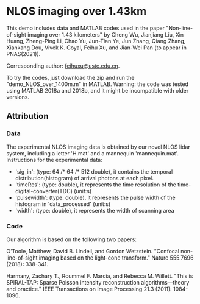 # NLOS imaging over 1.43km

This demo includes data and MATLAB codes used in the paper "Non-line-of-sight imaging over 1.43 kilometers" by Cheng Wu, Jianjiang Liu, Xin Huang, Zheng-Ping Li, Chao Yu, Jun-Tian Ye, Jun Zhang, Qiang Zhang, Xiankang Dou, Vivek K. Goyal, Feihu Xu, and Jian-Wei Pan (to appear in PNAS(2021)).

Corresponding author: feihuxu@ustc.edu.cn.

To try the codes, just download the zip and run the "demo_NLOS_over_1400m.m" in MATLAB. Warning: the code was tested using MATLAB 2018a and 2018b, and it might be incompatible with older versions.

## Attribution

### Data

The experimental NLOS imaging data is obtained by our novel NLOS lidar system, including a letter 'H.mat' and a mannequin 'mannequin.mat'.
Instructions for the experimental data:

- 'sig_in': (type: 64 /* 64 /* 512 double), it contains the temporal distribution(histogram) of arrival photons at each pixel.
- 'timeRes': (type: double), it represents the time resolution of the time-digital-converter(TDC) (unit:s)
- 'pulsewidth': (type: double), it represents the pulse width of the histogram in 'data_processed' (unit:s)
- 'width': (type: double), it represents the width of scanning area

### Code

Our algorithm is based on the following two papers:

O’Toole, Matthew, David B. Lindell, and Gordon Wetzstein. "Confocal non-line-of-sight imaging based on the light-cone transform." Nature 555.7696 (2018): 338-341.

Harmany, Zachary T., Roummel F. Marcia, and Rebecca M. Willett. "This is SPIRAL-TAP: Sparse Poisson intensity reconstruction algorithms—theory and practice." IEEE Transactions on Image Processing 21.3 (2011): 1084-1096.
